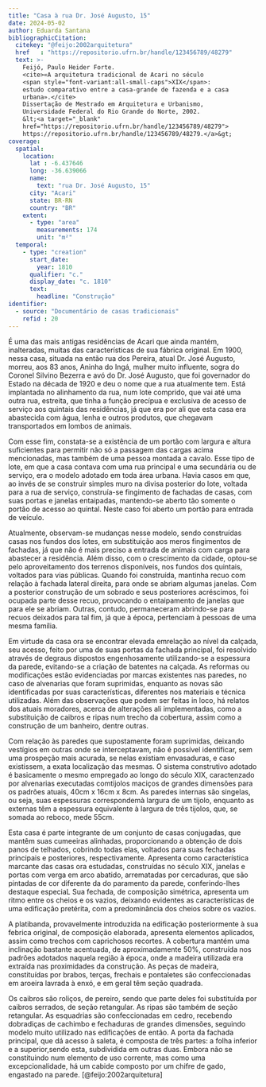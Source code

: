 ```yaml
---
title: "Casa à rua Dr. José Augusto, 15"
date: 2024-05-02
author: Eduarda Santana
bibliographicCitation:
  citekey: "@feijo:2002arquitetura"
  href   : "https://repositorio.ufrn.br/handle/123456789/48279"
  text: >-
    Feijó, Paulo Heider Forte.
    <cite>«A arquitetura tradicional de Acari no século
    <span style="font-variant:all-small-caps">XIX</span>:
    estudo comparativo entre a casa-grande de fazenda e a casa
    urbana».</cite>
    Dissertação de Mestrado em Arquitetura e Urbanismo,
    Universidade Federal do Rio Grande do Norte, 2002.
    &lt;<a target="_blank"
    href="https://repositorio.ufrn.br/handle/123456789/48279">
    https://repositorio.ufrn.br/handle/123456789/48279.</a>&gt;
coverage:
  spatial:
    location:
      lat : -6.437646
      long: -36.639066
      name: 
        text: "rua Dr. José Augusto, 15"
      city: "Acari"
      state: BR-RN
      country: "BR"
    extent:
      - type: "area"
        measurements: 174
        unit: "m²"
  temporal:
    - type: "creation"
      start_date:
        year: 1810
      qualifier: "c."
      display_date: "c. 1810"
      text:
        headline: "Construção"
identifier:
  - source: "Documentário de casas tradicionais"
    refid : 20
---
```


É uma das mais antigas residências de Acari que ainda mantém, inalteradas, muitas das características de sua fábrica original. Em 1900, nessa casa, situada na então rua dos Pereira, atual Dr. José Augusto, morreu, aos 83 anos, Aninha do Ingá, mulher muito influente, sogra do Coronel Silvino Bezerra e avó do Dr. José Augusto, que foi governador do Estado na década de 1920 e deu o nome que a rua atualmente tem. Está implantada no alinhamento da rua, num lote comprido, que vai até uma outra rua, estreita, que tinha a função precípua e exclusiva de acesso de serviço aos quintais das residências, já que era por ali que esta casa era abastecida com água, lenha e outros produtos, que chegavam transportados em lombos de animais.

Com esse fim, constata-se a existência de um portão com largura e altura suficientes para permitir não só a passagem das cargas acima mencionadas, mas também de uma pessoa montada a cavalo. Esse tipo de lote, em que a casa contava com uma rua principal e uma secundária ou de serviço, era o modelo adotado em toda área urbana. Havia casos em que, ao invés de se construir simples muro na divisa posterior do lote, voltada para a rua de serviço, construía-se fingimento de fachadas de casas, com suas portas e janelas entaipadas, mantendo-se aberto tão somente o portão de acesso ao quintal. Neste caso foi aberto um portão para entrada de veículo.

Atualmente, observam-se mudanças nesse modelo, sendo construídas casas nos fundos dos lotes, em substituição aos meros fingimentos de fachadas, já que não é mais preciso a entrada de animais com carga para abastecer a residência. Além disso, com o crescimento da cidade, optou-se pelo aproveitamento dos terrenos disponíveis, nos fundos dos quintais, voltados para vias públicas. Quando foi construída, mantinha recuo com relação à fachada lateral direita, para onde se abriam algumas janelas. Com a posterior construção de um sobrado e seus posteriores acréscimos, foi ocupada parte desse recuo, provocando o entaipamento de janelas que para ele se abriam. Outras, contudo, permaneceram abrindo-se para recuos deixados para tal fim, já que à época, pertenciam à pessoas de uma mesma família.

Em virtude da casa ora se encontrar elevada emrelação ao nível da calçada, seu acesso, feito por uma de suas portas da fachada principal, foi resolvido através de degraus dispostos engenhosamente utilizando-se a espessura da parede, evitando-se a criação de batentes na calçada. As reformas ou modificações estão evidenciadas por marcas existentes nas paredes, no caso de alvenarias que foram suprimidas, enquanto as novas são identificadas por suas características, diferentes nos materiais e técnica utilizadas. Além das observações que podem ser feitas in loco, há relatos dos atuais moradores, acerca de alterações ali implementadas, como a substituição de caibros e ripas num trecho da cobertura, assim como a construção de um banheiro, dentre outras. 

Com relação às paredes que supostamente foram suprimidas, deixando vestígios em outras onde se interceptavam, não é possível identificar, sem uma prospeção mais acurada, se nelas existiam envasaduras, e caso existissem, a exata localização das mesmas. O sistema construtivo adotado é basicamente o mesmo empregado ao longo do século XIX, caractenzado por alvenarias executadas comtijolos maciços de grandes dimensões para os padrões atuais, 40cm x 16cm x 8cm. As paredes internas são singelas, ou seja, suas espessuras correspondemà largura de um tijolo, enquanto as externas têm a espessura equivalente à largura de três tijolos, que, se somada ao reboco, mede 55cm.

Esta casa é parte integrante de um conjunto de casas conjugadas, que mantêm suas cumeeiras alinhadas, proporcionando a obtenção de dois panos de telhados, cobrindo todas elas, voltados para suas fechadas principais e posteriores, respectivamente. Apresenta como característica marcante das casas ora estudadas, construídas no século XIX, janelas e portas com verga em arco abatido, arrematadas por cercaduras, que são pintadas de cor diferente da do paramento da parede, conferindo-lhes destaque especiaL Sua fechada, de composição simétrica, apresenta um ritmo entre os cheios e os vazios, deixando evidentes as características de uma edificação pretérita, com a predominância dos cheios sobre os vazios.

A platibanda, provavelmente introduzida na edificação posteriormente à sua febrica original, de composição elaborada, apresenta elementos aplicados, assim como trechos com caprichosos recortes. A cobertura mantém uma inclinação bastante acentuada, de aproximadamente 50%, construída nos padrões adotados naquela região à época, onde a madeira utilizada era extraída nas proximidades da construção. As peças de madeira, constituídas por brabos, terças, frechais e pontaletes são confeccionadas em aroeira lavrada à enxó, e em geral têm seção quadrada. 

Os caibros são roliços, de pereiro, sendo que parte deles foi substituída por caibros serrados, de seção retangular. As ripas são também de seção retangular. As esquadrias são confeccionadas em cedro, recebendo dobradiças de cachimbo e fechaduras de grandes dimensões, seguindo modelo muito utilizado nas edificações de então. A porta da fachada principal, que dá acesso à saleta, é composta de três partes: a folha inferior e a superior,sendo esta, subdividida em outras duas. Embora não se constituindo num elemento de uso corrente, mas como uma excepcionalidade, há um cabide composto por um chifre de gado, engastado na parede. [@feijo:2002arquitetura]
